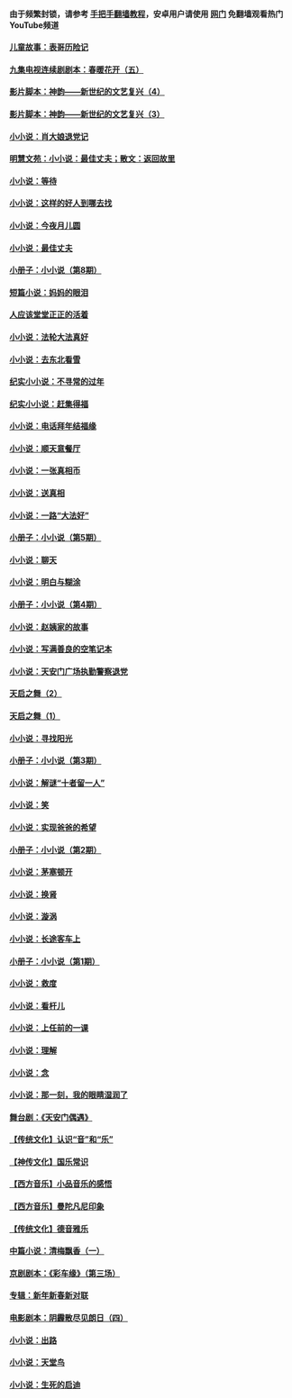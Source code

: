 #### 由于频繁封锁，请参考 [手把手翻墙教程](https://github.com/gfw-breaker/guides/wiki/)，安卓用户请使用 [网门](https://github.com/gfw-breaker/nogfw/blob/master/dl.md?t=07140401) 免翻墙观看热门YouTube频道 

#### [儿童故事：表哥历险记](../pages/328/383535.md?t=07140401) 

#### [九集电视连续剧剧本：春暖花开（五）](../pages/328/275919.md?t=07140401) 

#### [影片脚本：神韵——新世纪的文艺复兴（4）](../pages/328/266089.md?t=07140401) 

#### [影片脚本：神韵——新世纪的文艺复兴（3）](../pages/328/266087.md?t=07140401) 

#### [小小说：肖大娘退党记](../pages/328/239807.md?t=07140401) 

#### [明慧文苑：小小说：最佳丈夫；散文：返回故里](../pages/328/3439.md?t=07140401) 

#### [小小说：等待](../pages/328/223927.md?t=07140401) 

#### [小小说：这样的好人到哪去找](../pages/328/209396.md?t=07140401) 

#### [小小说：今夜月儿圆](../pages/328/193588.md?t=07140401) 

#### [小小说：最佳丈夫](../pages/328/190938.md?t=07140401) 

#### [小册子：小小说（第8期）](../pages/328/188202.md?t=07140401) 

#### [短篇小说：妈妈的眼泪](../pages/328/187712.md?t=07140401) 

#### [人应该堂堂正正的活着](../pages/328/182430.md?t=07140401) 

#### [小小说：法轮大法真好](../pages/328/174669.md?t=07140401) 

#### [小小说：去东北看雪](../pages/328/173882.md?t=07140401) 

#### [纪实小小说：不寻常的过年](../pages/328/173187.md?t=07140401) 

#### [纪实小小说：赶集得福](../pages/328/172652.md?t=07140401) 

#### [小小说：电话拜年结福缘](../pages/328/172533.md?t=07140401) 

#### [小小说：顺天意餐厅](../pages/328/170182.md?t=07140401) 

#### [小小说：一张真相币](../pages/328/169410.md?t=07140401) 

#### [小小说：送真相](../pages/328/166713.md?t=07140401) 

#### [小小说：一路“大法好”](../pages/328/162016.md?t=07140401) 

#### [小册子：小小说（第5期）](../pages/328/161131.md?t=07140401) 

#### [小小说：聊天](../pages/328/159640.md?t=07140401) 

#### [小小说：明白与糊涂](../pages/328/158101.md?t=07140401) 

#### [小册子：小小说（第4期）](../pages/328/158006.md?t=07140401) 

#### [小小说：赵姨家的故事](../pages/328/157843.md?t=07140401) 

#### [小小说：写满善良的空笔记本](../pages/328/157382.md?t=07140401) 

#### [小小说：天安门广场执勤警察退党](../pages/328/156982.md?t=07140401) 

#### [天启之舞（2）](../pages/328/153440.md?t=07140401) 

#### [天启之舞（1）](../pages/328/153439.md?t=07140401) 

#### [小小说：寻找阳光](../pages/328/153065.md?t=07140401) 

#### [小册子：小小说（第3期）](../pages/328/151715.md?t=07140401) 

#### [小小说：解谜“十者留一人”](../pages/328/148967.md?t=07140401) 

#### [小小说：笑](../pages/328/148905.md?t=07140401) 

#### [小小说：实现爸爸的希望](../pages/328/148096.md?t=07140401) 

#### [小册子：小小说（第2期）](../pages/328/147214.md?t=07140401) 

#### [小小说：茅塞顿开](../pages/328/147030.md?t=07140401) 

#### [小小说：换肾](../pages/328/146770.md?t=07140401) 

#### [小小说：漩涡](../pages/328/146683.md?t=07140401) 

#### [小小说：长途客车上](../pages/328/145076.md?t=07140401) 

#### [小册子：小小说（第1期）](../pages/328/143963.md?t=07140401) 

#### [小小说：救度](../pages/328/143927.md?t=07140401) 

#### [小小说：看杆儿](../pages/328/142137.md?t=07140401) 

#### [小小说：上任前的一课](../pages/328/140808.md?t=07140401) 

#### [小小说：理解](../pages/328/140476.md?t=07140401) 

#### [小小说：念](../pages/328/139513.md?t=07140401) 

#### [小小说：那一刻，我的眼睛湿润了](../pages/328/138476.md?t=07140401) 

#### [舞台剧：《天安门偶遇》](../pages/328/117155.md?t=07140401) 

#### [【传统文化】认识“音”和“乐”](../pages/328/108667.md?t=07140401) 

#### [【神传文化】国乐常识](../pages/328/104225.md?t=07140401) 

#### [【西方音乐】小品音乐的感悟](../pages/328/102924.md?t=07140401) 

#### [【西方音乐】曼陀凡尼印象](../pages/328/102922.md?t=07140401) 

#### [【传统文化】德音雅乐](../pages/328/102923.md?t=07140401) 

#### [中篇小说：清梅飘香（一）](../pages/328/101058.md?t=07140401) 

#### [京剧剧本：《彩车缘》（第三场）](../pages/328/96434.md?t=07140401) 

#### [专辑：新年新春新对联](../pages/328/94991.md?t=07140401) 

#### [电影剧本：阴霾散尽见朗日（四）](../pages/328/87081.md?t=07140401) 

#### [小小说：出路](../pages/328/84848.md?t=07140401) 

#### [小小说：天堂鸟](../pages/328/83084.md?t=07140401) 

#### [小小说：生死的启迪](../pages/328/70977.md?t=07140401) 

